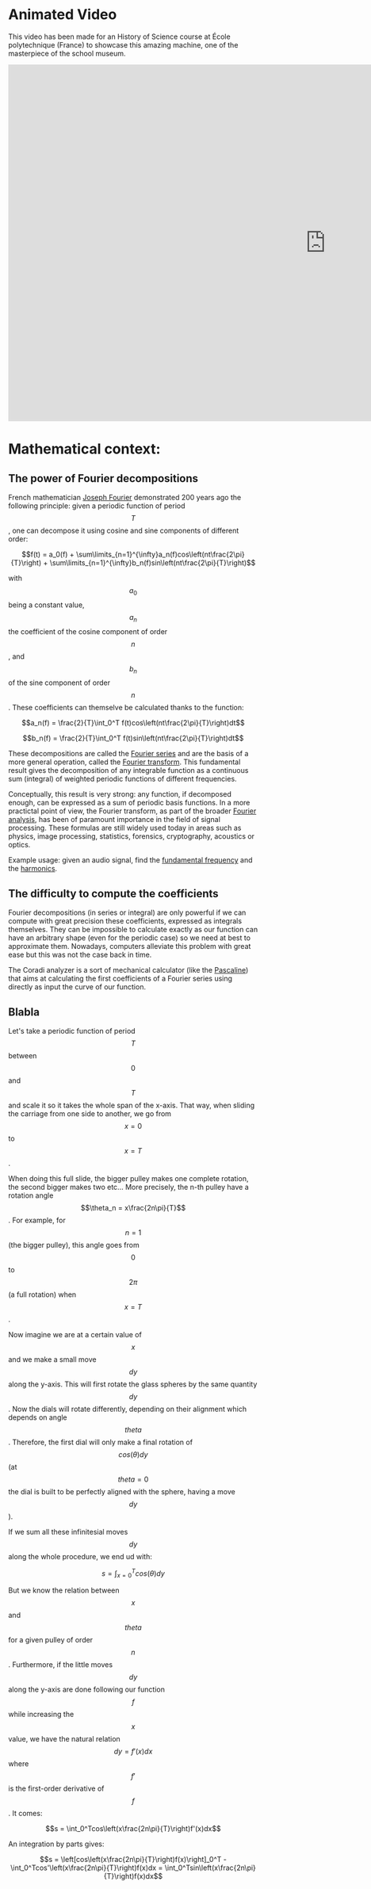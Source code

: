 # Animated Video

This video has been made for an History of Science course at École polytechnique (France) to showcase this amazing machine, one of the masterpiece of the school museum.

<iframe width="1280" height="720" src="https://www.youtube.com/embed/yVqqV-p2aEE" title="YouTube video player" frameborder="0" allow="accelerometer; autoplay; clipboard-write; encrypted-media; gyroscope; picture-in-picture" allowfullscreen></iframe>


# Mathematical context:

<script type="text/javascript" async
  src="https://cdn.mathjax.org/mathjax/latest/MathJax.js?config=TeX-MML-AM_CHTML">
</script>

## The power of Fourier decompositions

French mathematician [Joseph Fourier](https://en.wikipedia.org/wiki/Joseph_Fourier) demonstrated 200 years ago the following principle: given a periodic function of period $$T$$, one can decompose it using cosine and sine components of different order:

$$f(t) = a_0(f) + \sum\limits_{n=1}^{\infty}a_n(f)cos\left(nt\frac{2\pi}{T}\right) + \sum\limits_{n=1}^{\infty}b_n(f)sin\left(nt\frac{2\pi}{T}\right)$$

with $$a_0$$ being a constant value, $$a_n$$ the coefficient of the cosine component of order $$n$$, and $$b_n$$ of the sine component of order $$n$$. These coefficients can themselve be calculated thanks to the function:

$$a_n(f) = \frac{2}{T}\int_0^T f(t)cos\left(nt\frac{2\pi}{T}\right)dt$$

$$b_n(f) = \frac{2}{T}\int_0^T f(t)sin\left(nt\frac{2\pi}{T}\right)dt$$

These decompositions are called the [Fourier series](https://en.wikipedia.org/wiki/Fourier_series) and are the basis of a more general operation, called the [Fourier transform](https://en.wikipedia.org/wiki/Fourier_transform). This fundamental result gives the decomposition of any integrable function as a continuous sum (integral) of weighted periodic functions of different frequencies.

Conceptually, this result is very strong: any function, if decomposed enough, can be expressed as a sum of periodic basis functions. In a more practictal point of view, the Fourier transform, as part of the broader [Fourier analysis](https://en.wikipedia.org/wiki/Fourier_analysis), has been of paramount importance in the field of signal processing. These formulas are still widely used today in areas such as physics, image processing, statistics, forensics, cryptography, acoustics or optics.

Example usage: given an audio signal, find the [fundamental frequency](https://en.wikipedia.org/wiki/Fundamental_frequency) and the [harmonics](https://en.wikipedia.org/wiki/Harmonic).

## The difficulty to compute the coefficients

Fourier decompositions (in series or integral) are only powerful if we can compute with great precision these coefficients, expressed as integrals themselves. They can be impossible to calculate exactly as our function can have an arbitrary shape (even for the periodic case) so we need at best to approximate them. Nowadays, computers alleviate this problem with great ease but this was not the case back in time. 

The Coradi analyzer is a sort of mechanical calculator (like the [Pascaline](https://en.wikipedia.org/wiki/Pascal%27s_calculator)) that aims at calculating the first coefficients of a Fourier series using directly as input the curve of our function.

## Blabla

Let's take a periodic function of period $$T$$ between $$0$$ and $$T$$ and scale it so it takes the whole span of the x-axis. That way, when sliding the carriage from one side to another, we go from $$x=0$$ to $$x=T$$.

When doing this full slide, the bigger pulley makes one complete rotation, the second bigger makes two etc... More precisely, the n-th pulley have a rotation angle $$\theta_n = x\frac{2n\pi}{T}$$. For example, for $$n=1$$ (the bigger pulley), this angle goes from $$0$$ to $$2\pi$$ (a full rotation) when $$x=T$$.

Now imagine we are at a certain value of $$x$$ and we make a small move $$dy$$ along the y-axis. This will first rotate the glass spheres by the same quantity $$dy$$. Now the dials will rotate differently, depending on their alignment which depends on angle $$theta$$. Therefore, the first dial will only make a final rotation of $$cos(\theta)dy$$ (at $$theta=0$$ the dial is built to be perfectly aligned with the sphere, having a move $$dy$$).

If we sum all these infinitesial moves $$dy$$ along the whole procedure, we end ud with:

$$s = \int_{x=0}^{T}cos(\theta)dy$$

But we know the relation between $$x$$ and $$theta$$ for a given pulley of order $$n$$. Furthermore, if the little moves $$dy$$ along the y-axis are done following our function $$f$$ while increasing the $$x$$ value, we have the natural relation $$dy = f'(x)dx$$ where $$f'$$ is the first-order derivative of $$f$$. It comes:

$$s = \int_0^Tcos\left(x\frac{2n\pi}{T}\right)f'(x)dx$$

An integration by parts gives:

$$s = \left[cos\left(x\frac{2n\pi}{T}\right)f(x)\right]_0^T - \int_0^Tcos'\left(x\frac{2n\pi}{T}\right)f(x)dx = \int_0^Tsin\left(x\frac{2n\pi}{T}\right)f(x)dx$$

